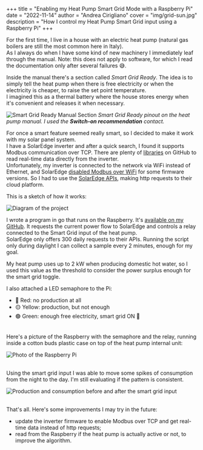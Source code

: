 +++
title = "Enabling my Heat Pump Smart Grid Mode with a Raspberry Pi"
date = "2022-11-14"
author = "Andrea Cirigliano"
cover = "img/grid-sun.jpg"
description = "How I control my Heat Pump Smart Grid input using a Raspberry Pi"
+++
<!-- cover = "img/sg-ready-icon.jpg" -->
<!-- coverCaption = "If your heat pump shows this label it supports Smart Grid mode." -->

For the first time, I live in a house with an electric heat pump (natural gas boilers are still the most common here in Italy).\
As I always do when I have some kind of new machinery I immediately leaf through the manual. Note: this does not apply to software, for which I read the documentation only after several failures 😅.


Inside the manual there's a section called *Smart Grid Ready*. The idea is to simply tell the heat pump when there is free electricity or when the electricity is cheaper, to raise the set point temperature.\
I imagined this as a thermal battery where the house stores energy when it's convenient and releases it when necessary.

![Smart Grid Ready Manual Section](/img/smart-grid-ready-manual.jpg "Smart Grid Ready Manual Section")
*Smart Grid Ready pinout on the heat pump manual. I used the **Switch-on recommendation** contact.*

For once a smart feature seemed really smart, so I decided to make it work with my solar panel system.\
I have a SolarEdge inverter and after a quick search, I found it supports Modbus communication over TCP. There are plenty of [libraries](https://github.com/nmakel/solaredge_modbus) on GitHub to read real-time data directly from the inverter.\
Unfortunately, my inverter is connected to the network via WiFi instead of Ethernet, and SolarEdge [disabled Modbus over WiFi](https://github.com/binsentsu/home-assistant-solaredge-modbus/issues/67) for some firmware versions. So I had to use the [SolarEdge APIs](https://www.solaredge.com/sites/default/files//se_monitoring_api.pdf), making http requests to their cloud platform.

This is a sketch of how it works:

![Diagram of the project](/img/smart-grid-pi-diagram2.png "Diagram of the project")


I wrote a program in go that runs on the Raspberry. It's [available on my GitHub](https://github.com/andreaciri/smart-grid-pi). It requests the current power flow to SolarEdge and controls a relay connected to the Smart Grid input of the heat pump.\
SolarEdge only offers 300 daily requests to their APIs. Running the script only during daylight I can collect a sample every 2 minutes, enough for my goal.


My heat pump uses up to 2 kW when producing domestic hot water, so I used this value as the threshold to consider the power surplus enough for the smart grid toggle.

I also attached a LED semaphore to the Pi:
- 🔴 Red: no production at all
- 🟡 Yellow: production, but not enough
- 🟢 Green: enough free electricity, smart grid ON 🤟

\
Here's a picture of the Raspberry with the semaphore and the relay, running inside a cotton buds plastic case on top of the heat pump internal unit:

![Photo of the Raspberry Pi](/img/raspberrypi1.jpg "Raspberry Pi")

\
Using the smart grid input I was able to move some spikes of consumption from the night to the day. I'm still evaluating if the pattern is consistent.

![Production and consumption before and after the smart grid input](/img/prod&cons.png "Production and consumption")

\
That's all. Here's some improvements I may try in the future:
- update the inverter firmware to enable Modbus over TCP and get real-time data instead of http requests;
- read from the Raspberry if the heat pump is actually active or not, to improve the algorithm.

